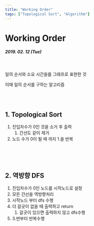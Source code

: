 ```yaml
---
title: "Working Order"
tags: ["Topological Sort", "Algorithm"]
---
```




# Working Order

##### 2019. 02. 12 (Tue)

<br>

일의 순서와 소요 시간을를 그래프로 표현한 것

이때 일의 순서를 구하는 알고리즘

<br>

<br>

## 1. Topological Sort

1. 진입차수가 0인 것을 소거 후 출력
   1. 간선도 같이 제거
2. 노드 수가 0이 될 때 까지 1.을 반복

<br>

<br>

<br>

## 2. 역방향 DFS

1. 진입차수가 0인 노드를 시작노드로 설정
2. 모든 간선을 역방향처리
3. 시작노드 부터 dfs 수행
4. 더 갈곳이 없을 때 출력하고 return
   1. 갈곳이 있으면 출력하지 않고 dfs수행
5. 3.번부터 반복수행